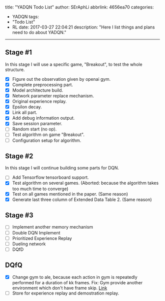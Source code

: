 title: "YADQN Todo List"
author: SErAphLi
abbrlink: 4656ea70
categories:
  - YADQN
tags:
  - "Todo List"
  - RL
date: 2017-03-27 22:04:21
description: "Here I list things and plans need to do about YADQN."
---

## Stage #1

In this stage I will use a specific game, "Breakout", to test the whole structure. 

- [x] Figure out the observation given by openai gym.
- [x] Complete preprocessing part.
- [x] Model architecture build.
- [x] Network parameter replace mechanism.
- [x] Original experience replay.
- [x] Epsilon decay.
- [x] Link all part.
- [x] Add debug information output.
- [x] Save session parameter.
- [ ] Random start (no op).
- [ ] Test algorithm on game "Breakout".
- [ ] Configuration setup for algorithm.

## Stage #2

In this stage I will continue building some parts for DQN.

- [ ] Add Tensorflow tensorboard support.
- [x] Test algorithm on several games. (Aborted: because the algorithm takes too much time to converge)
- [x] Test on all games mentioned in the paper. (Same reason)
- [x] Generate last three column of Extended Data Table 2. (Same reason)

## Stage #3

- [ ] Implement another memory mechanism
- [ ] Double DQN Implement
- [ ] Prioritized Experience Replay
- [ ] Dueling network
- [ ] DQfD

## DQfQ

- [x] Change gym to ale, because each action in gym is repeatedly performed for a duration of kk frames. Fix: Gym provide another environment which don't have frame skip. [Link][1]
- [ ] Store for experience replay and demostration replay.

[1]: https://github.com/openai/gym/blob/master/gym/envs/__init__.py#L344-L350
